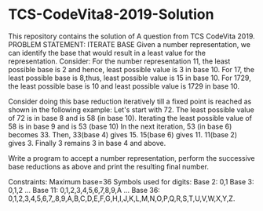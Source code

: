 # TCS-CodeVita8-2019-Solution
This repository contains the solution of A question from TCS CodeVita 2019.
PROBLEM STATEMENT:
ITERATE BASE
Given a number representation, we can identify the base that would result in a least value for the representation. Consider:
For the number representation 11, the least possible base is 2 and hence, least possible value is 3 in base 10.
For 17, the least possible base is 8,thus, least possible value is 15 in base 10.
For 1729, the least possible base is 10 and least possible value is 1729 in base 10.

Consider doing this base reduction iteratively till a fixed point is reached as shown in the following example: Let's start with 72.
The least possible value of 72 is in base 8 and is 58 (in base 10). Iterating the least possible value of 58 is in base 9 and is 53 (base 10)
In the next iteration, 53 (in base 6) becomes 33. Then, 33(base 4) gives 15. 15(base 6) gives 11. 11(base 2) gives 3.
Finally 3 remains 3 in base 4 and above.

Write a program to accept a number representation, perform the successive base reductions as above and print the resulting final number.

Constraints:
Maximum base=36
Symbols used for digits: Base 2: 0,1
Base 3: 0,1,2
...
Base 11: 0,1,2,3,4,5,6,7,8,9,A
...
Base 36: 0,1,2,3,4,5,6,7,,8,9,A,B,C,D,E,F,G,H,I,J,K,L,M,N,O,P,Q,R,S,T,U,V,W,X,Y,Z.
